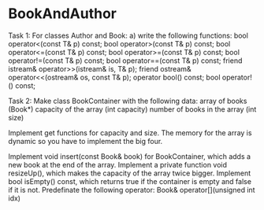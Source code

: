 # BookAndAuthor
Task 1:
For classes Author and Book:
a) write the following functions:
  bool operator<(const T& p) const;
  bool operator>(const T& p) const;
  bool operator<=(const T& p) const;
  bool operator>=(const T& p) const;
  bool operator!=(const T& p) const;
  bool operator==(const T& p) const;
  friend istream& operator>>(istream& is, T& p);
  friend ostream& operator<<(ostream& os, const T& p);
  operator bool() const;
  bool operator!() const;

Task 2:
Make class BookContainer with the following data:
  array of books (Book*)
  capacity of the array (int capacity)
  number of books in the array (int size)

Implement get functions for capacity and size. The memory for the array is dynamic so you have to implement the big four.

Implement void insert(const Book& book) for BookContainer, which adds a new book at the end of the array.
Implement a private function void resizeUp(), which makes the capacity of the array twice bigger.
Implement bool isEmpty() const, which returns true if the container is empty and false if it is not.
Predefinate the following operator:
  Book& operator[](unsigned int idx)
